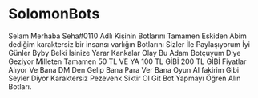 # SolomonBots
Selam Merhaba Seha#0110  Adlı Kişinin Botlarını Tamamen Eskiden Abim  
dediğim karaktersiz bir insansı varlığın Botlarını Sizler İle Paylaşıyorum İyi Günler
Byby Belki İsinize Yarar Kankalar Olay Bu Adam Botçuyum Diye Geziyor Milleten Tamamen 50 TL VE YA 100 TL GİBİ 200 TL GİBİ Fiyatlar Alıyor Ve Bana DM Den Gelip Bana Para Ver Bana Oyun Al fakirim Gibi Seyler Diyor Karaktersiz Pezevenk Siktir Ol Git Bot Yapmayı Öğren Alın Botları.
